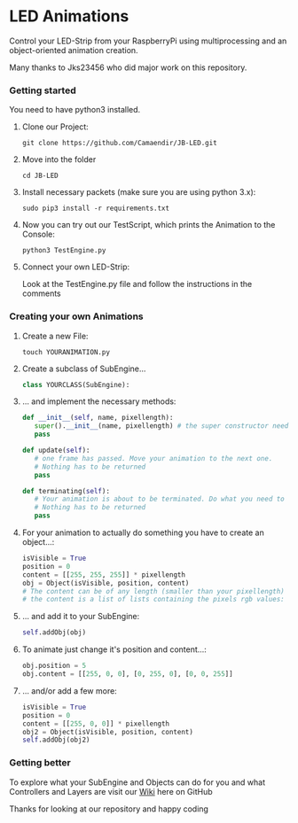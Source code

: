 # LED Animations


Control your LED-Strip from your RaspberryPi using multiprocessing and an object-oriented animation creation.

Many thanks to Jks23456 who did major work on this repository.

### Getting started   

You need to have python3 installed.

1. Clone our Project:

   ```shell script
   git clone https://github.com/Camaendir/JB-LED.git
   ```
    
2. Move into the folder

   ```shell script
   cd JB-LED
   ```
    
3. Install necessary packets (make sure you are using python 3.x):

   ```shell script
   sudo pip3 install -r requirements.txt
   ```
    
4. Now you can try out our TestScript, which prints the Animation to the Console:

   ```shell script
   python3 TestEngine.py
   ```
    
5. Connect your own LED-Strip:

    Look at the TestEngine.py file and follow the instructions in the comments

### Creating your own Animations 

1. Create a new File:

   ```shell script
   touch YOURANIMATION.py
   ```
    
2. Create a subclass of SubEngine...

   ```python
   class YOURCLASS(SubEngine):
   ```
    
3. ... and implement the necessary methods:

    ```python
   def __init__(self, name, pixellength):
       super().__init__(name, pixellength) # the super constructor needs to be called
       pass
   
   def update(self):
       # one frame has passed. Move your animation to the next one.
       # Nothing has to be returned
       pass
    
   def terminating(self):
       # Your animation is about to be terminated. Do what you need to do
       # Nothing has to be returned
       pass
   ```

4. For your animation to actually do something you have to create an object...:

   ```python
   isVisible = True
   position = 0
   content = [[255, 255, 255]] * pixellength
   obj = Object(isVisible, position, content)
   # The content can be of any length (smaller than your pixellength)
   # the content is a list of lists containing the pixels rgb values: [ [r,g,b], [r,g,b], ... ]   
   ```

5. ... and add it to your SubEngine:

    ```python
   self.addObj(obj)
   ```
   
6. To animate just change it's position and content...:

   ```python
   obj.position = 5
   obj.content = [[255, 0, 0], [0, 255, 0], [0, 0, 255]] 
   ```
 
7. ... and/or add a few more:

   ```python
   isVisible = True
   position = 0
   content = [[255, 0, 0]] * pixellength
   obj2 = Object(isVisible, position, content)
   self.addObj(obj2)
   ```
   
### Getting better

To explore what your SubEngine and Objects can do for you and what Controllers and Layers are visit our [Wiki](https://github.com/Camaendir/JB-LED/wiki) here on GitHub

Thanks for looking at our repository and happy coding
 
